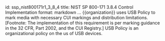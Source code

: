 id: ssp_nist800171r1_3_8_4
title: NIST SP 800-171 3.8.4 Control Implementation
format: markdown
...
{{organization}} uses USB Policy to mark media with necessary CUI markings and distribution limitations. [Footnote: The implementation of this requirement is per marking guidance in the 32 CFR, Part 2002, and the CUI Registry.] USB Policy is an organizational policy on the us of USB devices.

